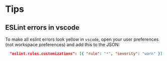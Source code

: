 # Tips

## ESLint errors in vscode
To make all eslint errors look yellow in `vscode`, open your user preferences (not workspace preferences) and add this to the JSON:
```json
  "eslint.rules.customizations": [{ "rule": "*", "severity": "warn" }]
```